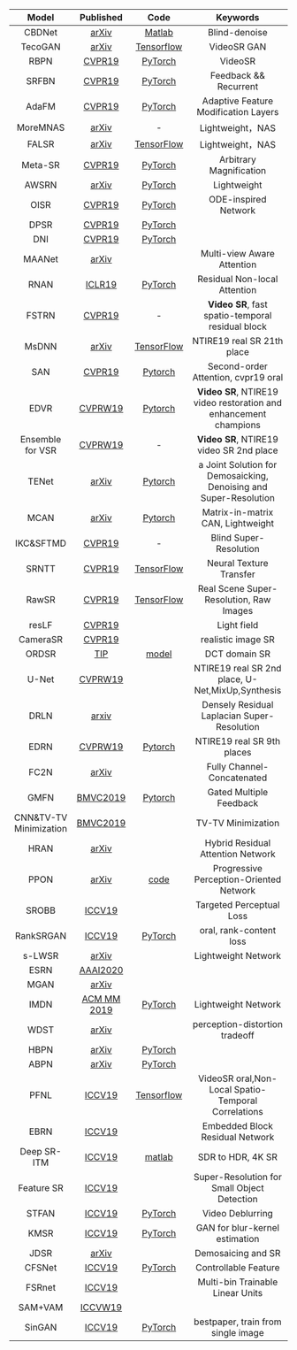 |         Model          |                          Published                           |                             Code                             |                           Keywords                           |
| :--------------------: | :----------------------------------------------------------: | :----------------------------------------------------------: | :----------------------------------------------------------: |
|         CBDNet         |          [arXiv](https://arxiv.org/abs/1807.04686)           |         [Matlab](https://github.com/GuoShi28/CBDNet)         |                        Blind-denoise                         |
|        TecoGAN         |           [arXiv](http://arxiv.org/abs/1811.09393)           |       [Tensorflow](https://github.com/thunil/TecoGAN)        |                         VideoSR GAN                          |
|          RBPN          |          [CVPR19](https://arxiv.org/abs/1903.10128)          |     [PyTorch](https://github.com/alterzero/RBPN-PyTorch)     |                           VideoSR                            |
|         SRFBN          |          [CVPR19](https://arxiv.org/abs/1903.09814)          |      [PyTorch](https://github.com/Paper99/SRFBN_CVPR19)      |                    Feedback && Recurrent                     |
|         AdaFM          |        [CVPR19](https://arxiv.org/pdf/1904.08118.pdf)        |    [PyTorch](https://github.com/hejingwenhejingwen/AdaFM)    |             Adaptive Feature Modification Layers             |
|        MoreMNAS        |        [arXiv](https://arxiv.org/pdf/1901.01074.pdf)         |                              -                               |                       Lightweight，NAS                       |
|         FALSR          |        [arXiv](https://arxiv.org/pdf/1901.07261.pdf)         |  [TensorFlow](https://ieeexplore.ieee.org/document/8434354)  |                       Lightweight，NAS                       |
|        Meta-SR         |        [CVPR19](https://arxiv.org/pdf/1903.00875.pdf)        |    [PyTorch](https://github.com/XuecaiHu/Meta-SR-Pytorch)    |                   Arbitrary Magnification                    |
|         AWSRN          |          [arXiv](https://arxiv.org/abs/1904.02358)           |        [PyTorch](https://github.com/ChaofWang/AWSRN)         |                         Lightweight                          |
|          OISR          | [CVPR19](http://openaccess.thecvf.com/content_CVPR_2019/papers/He_ODE-Inspired_Network_Design_for_Single_Image_Super-Resolution_CVPR_2019_paper.pdf) |    [PyTorch](https://github.com/HolmesShuan/OISR-PyTorch)    |                     ODE-inspired Network                     |
|          DPSR          |        [CVPR19](https://arxiv.org/pdf/1903.12529.pdf)        |           [PyTorch](https://github.com/cszn/DPSR)            |                                                              |
|          DNI           |        [CVPR19](https://arxiv.org/pdf/1811.10515.pdf)        |          [PyTorch](https://github.com/xinntao/DNI)           |                                                              |
|         MAANet         |          [arXiv](https://arxiv.org/abs/1904.06252)           |                                                              |                  Multi-view Aware Attention                  |
|          RNAN          |      [ICLR19](https://openreview.net/pdf?id=HkeGhoA5FX)      |        [PyTorch](https://github.com/yulunzhang/RNAN)         |                 Residual Non-local Attention                 |
|         FSTRN          |        [CVPR19](https://arxiv.org/pdf/1904.02870.pdf)        |                              -                               |      **Video SR**, fast spatio-temporal residual block       |
|         MsDNN          |        [arXiv](https://arxiv.org/pdf/1904.10698.pdf)         |   [TensorFlow](https://github.com/shangqigao/gsq-image-SR)   |                  NTIRE19 real SR 21th place                  |
|          SAN           | [CVPR19](http://www4.comp.polyu.edu.hk/~cslzhang/paper/CVPR19-SAN.pdf) |           [Pytorch](https://github.com/daitao/SAN)           |             Second-order Attention, cvpr19 oral              |
|          EDVR          |       [CVPRW19](https://arxiv.org/pdf/1905.02716.pdf)        |          [Pytorch](https://github.com/xinntao/EDVR)          | **Video SR**, NTIRE19 video restoration and enhancement champions |
|    Ensemble for VSR    |       [CVPRW19](https://arxiv.org/pdf/1905.02462.pdf)        |                              -                               |           **Video SR**, NTIRE19 video SR 2nd place           |
|         TENet          |        [arXiv](https://arxiv.org/pdf/1905.02538.pdf)         |       [Pytorch](https://github.com/guochengqian/TENet)       | a Joint Solution for Demosaicking, Denoising and Super-Resolution |
|          MCAN          |        [arXiv](https://arxiv.org/pdf/1903.07949.pdf)         |         [Pytorch](https://github.com/macn3388/MCAN)          |              Matrix-in-matrix CAN, Lightweight               |
|       IKC&SFTMD        |        [CVPR19](https://arxiv.org/pdf/1904.03377.pdf)        |                              -                               |                    Blind Super-Resolution                    |
|         SRNTT          |        [CVPR19](https://arxiv.org/pdf/1903.00834.pdf)        |         [TensorFlow](https://github.com/ZZUTK/SRNTT)         |                   Neural Texture Transfer                    |
|         RawSR          |        [CVPR19](https://arxiv.org/pdf/1905.12156.pdf)        | [TensorFlow](https://drive.google.com/file/d/1yvCceNAgt4UsxZXahPFBkuL1JXyfgr8B/view) |           Real Scene Super-Resolution, Raw Images            |
|         resLF          | [CVPR19](http://openaccess.thecvf.com/content_CVPR_2019/papers/Zhang_Residual_Networks_for_Light_Field_Image_Super-Resolution_CVPR_2019_paper.pdf) |                                                              |                         Light field                          |
|        CameraSR        | [CVPR19](http://openaccess.thecvf.com/content_CVPR_2019/papers/Chen_Camera_Lens_Super-Resolution_CVPR_2019_paper.pdf) |                                                              |                      realistic image SR                      |
|         ORDSR          |         [TIP](https://arxiv.org/pdf/1904.10082.pdf)          |           [model](https://github.com/tT0NG/ORDSR)            |                        DCT domain SR                         |
|         U-Net          |       [CVPRW19](https://arxiv.org/pdf/1906.04809.pdf)        |                                                              |       NTIRE19 real SR 2nd place, U-Net,MixUp,Synthesis       |
|          DRLN          |        [arxiv](https://arxiv.org/pdf/1906.12021.pdf)         |                                                              |         Densely Residual Laplacian Super-Resolution          |
|          EDRN          | [CVPRW19](http://openaccess.thecvf.com/content_CVPRW_2019/papers/NTIRE/Cheng_Encoder-Decoder_Residual_Network_for_Real_Super-Resolution_CVPRW_2019_paper.pdf) |    [Pytorch](https://github.com/yyknight/NTIRE2019_EDRN)     |                  NTIRE19 real SR 9th places                  |
|          FC2N          |        [arXiv](https://arxiv.org/pdf/1907.03221.pdf)         |                                                              |                  Fully Channel-Concatenated                  |
|          GMFN          |       [BMVC2019](https://arxiv.org/pdf/1907.04253.pdf)       |          [Pytorch](https://github.com/liqilei/GMFN)          |                   Gated Multiple Feedback                    |
| CNN&TV-TV Minimization |       [BMVC2019](https://arxiv.org/pdf/1907.05380.pdf)       |                                                              |                      TV-TV Minimization                      |
|          HRAN          |        [arXiv](https://arxiv.org/pdf/1907.05514.pdf)         |                                                              |              Hybrid Residual Attention Network               |
|          PPON          |        [arXiv](https://arxiv.org/pdf/1907.10399.pdf)         |           [code](https://github.com/Zheng222/PPON)           |           Progressive Perception-Oriented Network            |
|         SROBB          |        [ICCV19](https://arxiv.org/pdf/1908.07222.pdf)        |                                                              |                   Targeted Perceptual Loss                   |
|       RankSRGAN        |        [ICCV19](https://arxiv.org/pdf/1908.06382.pdf)        |   [PyTorch](https://github.com/WenlongZhang0724/RankSRGAN)   |                   oral, rank-content loss                    |
|         s-LWSR         |       [arXiv](https://arxiv.org/pdf/1909.10774v1.pdf)        |                                                              |                     Lightweight Network                      |
|          ESRN          |      [AAAI2020](https://arxiv.org/pdf/1909.11409v1.pdf)      |                                                              |                                                              |
|          MGAN          |       [arXiv](https://arxiv.org/pdf/1909.11937v1.pdf)        |                                                              |                                                              |
|          IMDN          |    [ACM MM 2019](https://arxiv.org/pdf/1909.11856v1.pdf)     |         [PyTorch](https://github.com/Zheng222/IMDN)          |                     Lightweight Network                      |
|          WDST          |        [arXiv](https://arxiv.org/pdf/1910.04074.pdf)         |                                                              |                perception-distortion tradeoff                |
|          HBPN          |        [arXiv](https://arxiv.org/pdf/1906.06874.pdf)         |        [PyTorch](https://github.com/Holmes-Alan/HBPN)        |                                                              |
|          ABPN          |        [arXiv](https://arxiv.org/pdf/1910.04476.pdf)         |        [PyTorch](https://github.com/Holmes-Alan/ABPN)        |                                                              |
|          PFNL          | [ICCV19](http://openaccess.thecvf.com/content_ICCV_2019/papers/Yi_Progressive_Fusion_Video_Super-Resolution_Network_via_Exploiting_Non-Local_Spatio-Temporal_Correlations_ICCV_2019_paper.pdf) |       [Tensorflow](https://github.com/psychopa4/PFNL)        |     VideoSR oral,Non-Local Spatio-Temporal Correlations      |
|          EBRN          | [ICCV19](http://openaccess.thecvf.com/content_ICCV_2019/papers/Qiu_Embedded_Block_Residual_Network_A_Recursive_Restoration_Model_for_Single-Image_ICCV_2019_paper.pdf) |                                                              |               Embedded Block Residual Network                |
|      Deep SR-ITM       | [ICCV19](http://openaccess.thecvf.com/content_ICCV_2019/papers/Kim_Deep_SR-ITM_Joint_Learning_of_Super-Resolution_and_Inverse_Tone-Mapping_for_ICCV_2019_paper.pdf) |      [matlab](https://github.com/sooyekim/Deep-SR-ITM)       |                      SDR to HDR, 4K SR                       |
|       Feature SR       | [ICCV19](http://openaccess.thecvf.com/content_ICCV_2019/papers/Noh_Better_to_Follow_Follow_to_Be_Better_Towards_Precise_Supervision_ICCV_2019_paper.pdf) |                                                              |         Super-Resolution for Small Object Detection          |
|         STFAN          |        [ICCV19](https://arxiv.org/pdf/1904.12257.pdf)        |          [PyTorch](https://github.com/sczhou/STFAN)          |                       Video Deblurring                       |
|          KMSR          | [ICCV19](http://openaccess.thecvf.com/content_ICCV_2019/papers/Zhou_Kernel_Modeling_Super-Resolution_on_Real_Low-Resolution_Images_ICCV_2019_paper.pdf) | [PyTorch](https://github.com/IVRL/Kernel-Modeling-Super-Resolution) |                GAN for blur-kernel estimation                |
|          JDSR          |       [arXiv](https://arxiv.org/pdf/1911.03558v1.pdf)        |                                                              |                      Demosaicing and SR                      |
|         CFSNet         | [ICCV19](http://openaccess.thecvf.com/content_ICCV_2019/papers/Wang_CFSNet_Toward_a_Controllable_Feature_Space_for_Image_Restoration_ICCV_2019_paper.pdf) |         [PyTorch](https://github.com/qibao77/CFSNet)         |                     Controllable Feature                     |
|         FSRnet         | [ICCV19](http://openaccess.thecvf.com/content_ICCV_2019/papers/Gu_Fast_Image_Restoration_With_Multi-Bin_Trainable_Linear_Units_ICCV_2019_paper.pdf) |                                                              |               Multi-bin Trainable Linear Units               |
|        SAM+VAM         |       [ICCVW19](https://arxiv.org/pdf/1911.08711.pdf)        |                                                              |                                                              |
|         SinGAN         | [ICCV19](http://openaccess.thecvf.com/content_ICCV_2019/papers/Shaham_SinGAN_Learning_a_Generative_Model_From_a_Single_Natural_Image_ICCV_2019_paper.pdf) |        [PyTorch](https://github.com/tamarott/SinGAN)         |              bestpaper, train from single image              |

